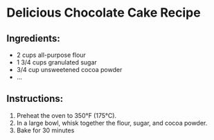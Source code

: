 # Delicious Chocolate Cake Recipe

## Ingredients:
- 2 cups all-purpose flour
- 1 3/4 cups granulated sugar
- 3/4 cup unsweetened cocoa powder
- ...

## Instructions:
1. Preheat the oven to 350°F (175°C).
2. In a large bowl, whisk together the flour, sugar, and cocoa powder.
3. Bake for 30 minutes
